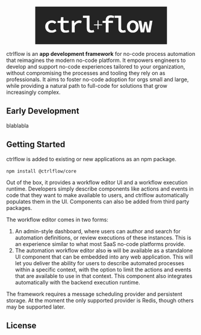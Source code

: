 <p align="center">
  <img width="350" height="100" src="./docs/Logo.PNG">
</p>

ctrlflow is an **app development framework** for no-code process automation that reimagines the modern no-code platform. It empowers engineers to develop and support no-code experiences tailored to your organization, without compromising the processes and tooling they rely on as professionals. It aims to foster no-code adoption for orgs small and large, while providing a natural path to full-code for solutions that grow increasingly complex.

## Early Development

blablabla

## Getting Started

ctrlflow is added to existing or new applications as an npm package.

`npm install @ctrlflow/core`

Out of the box, it provides a workflow editor UI and a workflow execution runtime. Developers simply describe components like actions and events in code that they want to make available to users, and ctrlflow automatically populates them in the UI. Components can also be added from third party packages.

The workflow editor comes in two forms:

1) An admin-style dashboard, where users can author and search for automation definitions, or review executions of these instances. This is an experience similar to what most SaaS no-code platforms provide.
2) The automation workflow editor also ~~is~~ will be available as a standalone UI component that can be embedded into any web application. This will let you deliver the ability for users to describe automated processes within a specific context, with the option to limit the actions and events that are available to use in that context. This component also integrates automatically with the backend execution runtime.

The framework requires a message scheduling provider and persistent storage. At the moment the only supported provider is Redis, though others may be supported later.

## License
